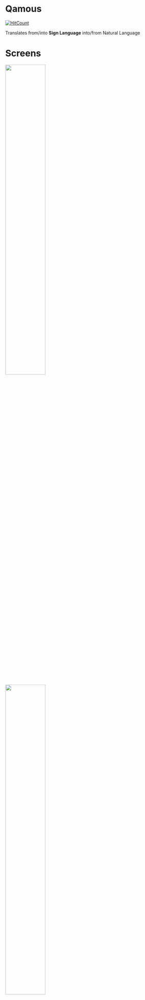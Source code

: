 # Qamous

[![HitCount](http://hits.dwyl.io/MahmoudMabrok/Qamous.svg)](http://hits.dwyl.io/MahmoudMabrok/Qamous)

Translates from/into <strong>Sign Language</strong> into/from Natural Language

# Screens
<div>
<img src="https://user-images.githubusercontent.com/13488900/72991423-a6eeaf00-3dfa-11ea-9aba-cefcc258cd47.png" width="50%" />
<img src="https://user-images.githubusercontent.com/13488900/72991435-ac4bf980-3dfa-11ea-96a3-b9be0e7bce8e.png" width="50%" />
 </div>
